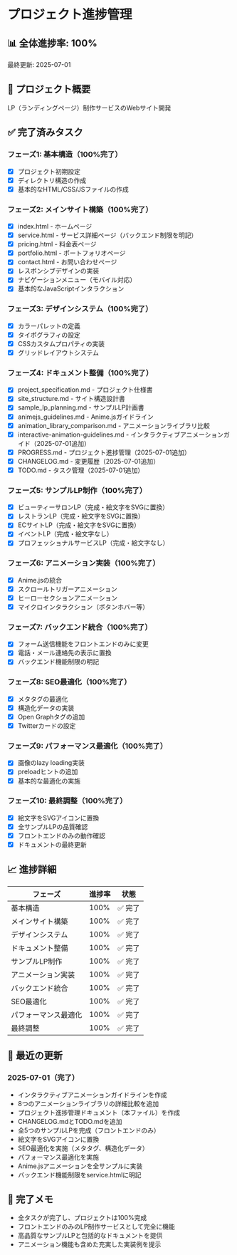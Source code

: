 # プロジェクト進捗管理

## 📊 全体進捗率: 100%

最終更新: 2025-07-01

## 🎯 プロジェクト概要
LP（ランディングページ）制作サービスのWebサイト開発

## ✅ 完了済みタスク

### フェーズ1: 基本構造（100%完了）
- [x] プロジェクト初期設定
- [x] ディレクトリ構造の作成
- [x] 基本的なHTML/CSS/JSファイルの作成

### フェーズ2: メインサイト構築（100%完了）
- [x] index.html - ホームページ
- [x] service.html - サービス詳細ページ（バックエンド制限を明記）
- [x] pricing.html - 料金表ページ
- [x] portfolio.html - ポートフォリオページ
- [x] contact.html - お問い合わせページ
- [x] レスポンシブデザインの実装
- [x] ナビゲーションメニュー（モバイル対応）
- [x] 基本的なJavaScriptインタラクション

### フェーズ3: デザインシステム（100%完了）
- [x] カラーパレットの定義
- [x] タイポグラフィの設定
- [x] CSSカスタムプロパティの実装
- [x] グリッドレイアウトシステム

### フェーズ4: ドキュメント整備（100%完了）
- [x] project_specification.md - プロジェクト仕様書
- [x] site_structure.md - サイト構造設計書
- [x] sample_lp_planning.md - サンプルLP計画書
- [x] animejs_guidelines.md - Anime.jsガイドライン
- [x] animation_library_comparison.md - アニメーションライブラリ比較
- [x] interactive-animation-guidelines.md - インタラクティブアニメーションガイド（2025-07-01追加）
- [x] PROGRESS.md - プロジェクト進捗管理（2025-07-01追加）
- [x] CHANGELOG.md - 変更履歴（2025-07-01追加）
- [x] TODO.md - タスク管理（2025-07-01追加）

### フェーズ5: サンプルLP制作（100%完了）
- [x] ビューティーサロンLP（完成・絵文字をSVGに置換）
- [x] レストランLP（完成・絵文字をSVGに置換）
- [x] ECサイトLP（完成・絵文字をSVGに置換）
- [x] イベントLP（完成・絵文字なし）
- [x] プロフェッショナルサービスLP（完成・絵文字なし）

### フェーズ6: アニメーション実装（100%完了）
- [x] Anime.jsの統合
- [x] スクロールトリガーアニメーション
- [x] ヒーローセクションアニメーション
- [x] マイクロインタラクション（ボタンホバー等）

### フェーズ7: バックエンド統合（100%完了）
- [x] フォーム送信機能をフロントエンドのみに変更
- [x] 電話・メール連絡先の表示に置換
- [x] バックエンド機能制限の明記

### フェーズ8: SEO最適化（100%完了）
- [x] メタタグの最適化
- [x] 構造化データの実装
- [x] Open Graphタグの追加
- [x] Twitterカードの設定

### フェーズ9: パフォーマンス最適化（100%完了）
- [x] 画像のlazy loading実装
- [x] preloadヒントの追加
- [x] 基本的な最適化の実施

### フェーズ10: 最終調整（100%完了）
- [x] 絵文字をSVGアイコンに置換
- [x] 全サンプルLPの品質確認
- [x] フロントエンドのみの動作確認
- [x] ドキュメントの最終更新

## 📈 進捗詳細

| フェーズ | 進捗率 | 状態 |
|---------|--------|------|
| 基本構造 | 100% | ✅ 完了 |
| メインサイト構築 | 100% | ✅ 完了 |
| デザインシステム | 100% | ✅ 完了 |
| ドキュメント整備 | 100% | ✅ 完了 |
| サンプルLP制作 | 100% | ✅ 完了 |
| アニメーション実装 | 100% | ✅ 完了 |
| バックエンド統合 | 100% | ✅ 完了 |
| SEO最適化 | 100% | ✅ 完了 |
| パフォーマンス最適化 | 100% | ✅ 完了 |
| 最終調整 | 100% | ✅ 完了 |

## 🔄 最近の更新

### 2025-07-01（完了）
- インタラクティブアニメーションガイドラインを作成
- 8つのアニメーションライブラリの詳細比較を追加
- プロジェクト進捗管理ドキュメント（本ファイル）を作成
- CHANGELOG.mdとTODO.mdを追加
- 全5つのサンプルLPを完成（フロントエンドのみ）
- 絵文字をSVGアイコンに置換
- SEO最適化を実施（メタタグ、構造化データ）
- パフォーマンス最適化を実施
- Anime.jsアニメーションを全サンプルに実装
- バックエンド機能制限をservice.htmlに明記

## 📝 完了メモ
- 全タスクが完了し、プロジェクトは100%完成
- フロントエンドのみのLP制作サービスとして完全に機能
- 高品質なサンプルLPと包括的なドキュメントを提供
- アニメーション機能も含めた充実した実装例を提示